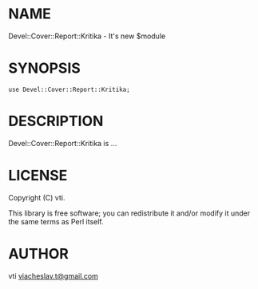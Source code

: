 # NAME

Devel::Cover::Report::Kritika - It's new $module

# SYNOPSIS

    use Devel::Cover::Report::Kritika;

# DESCRIPTION

Devel::Cover::Report::Kritika is ...

# LICENSE

Copyright (C) vti.

This library is free software; you can redistribute it and/or modify
it under the same terms as Perl itself.

# AUTHOR

vti <viacheslav.t@gmail.com>
